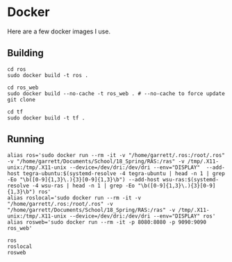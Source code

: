 Docker
======

Here are a few docker images I use.

## Building

    cd ros
    sudo docker build -t ros .

    cd ros_web
    sudo docker build --no-cache -t ros_web . # --no-cache to force update git clone

    cd tf
    sudo docker build -t tf .

## Running

    alias ros='sudo docker run --rm -it -v "/home/garrett/.ros:/root/.ros" -v "/home/garrett/Documents/School/18_Spring/RAS:/ras" -v /tmp/.X11-unix:/tmp/.X11-unix --device=/dev/dri:/dev/dri --env="DISPLAY"  --add-host tegra-ubuntu:$(systemd-resolve -4 tegra-ubuntu | head -n 1 | grep -Eo "\b([0-9]{1,3}\.){3}[0-9]{1,3}\b") --add-host wsu-ras:$(systemd-resolve -4 wsu-ras | head -n 1 | grep -Eo "\b([0-9]{1,3}\.){3}[0-9]{1,3}\b") ros'
    alias roslocal='sudo docker run --rm -it -v "/home/garrett/.ros:/root/.ros" -v "/home/garrett/Documents/School/18_Spring/RAS:/ras" -v /tmp/.X11-unix:/tmp/.X11-unix --device=/dev/dri:/dev/dri --env="DISPLAY" ros'
    alias rosweb='sudo docker run --rm -it -p 8080:8080 -p 9090:9090 ros_web'

    ros
    roslocal
    rosweb
